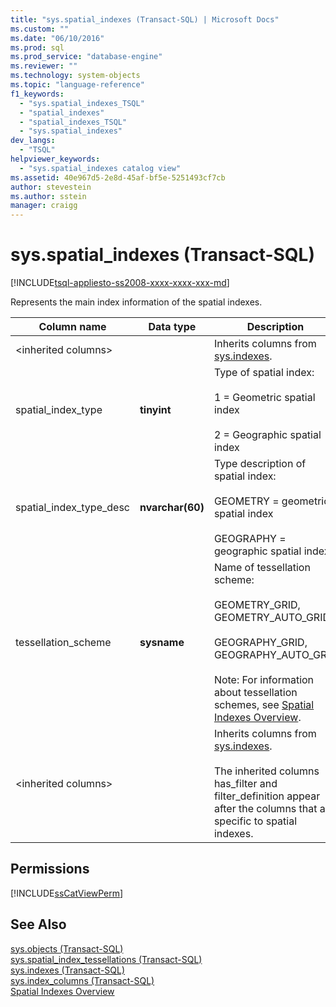 ```yaml
---
title: "sys.spatial_indexes (Transact-SQL) | Microsoft Docs"
ms.custom: ""
ms.date: "06/10/2016"
ms.prod: sql
ms.prod_service: "database-engine"
ms.reviewer: ""
ms.technology: system-objects
ms.topic: "language-reference"
f1_keywords: 
  - "sys.spatial_indexes_TSQL"
  - "spatial_indexes"
  - "spatial_indexes_TSQL"
  - "sys.spatial_indexes"
dev_langs: 
  - "TSQL"
helpviewer_keywords: 
  - "sys.spatial_indexes catalog view"
ms.assetid: 40e967d5-2e8d-45af-bf5e-5251493cf7cb
author: stevestein
ms.author: sstein
manager: craigg
---
```

# sys.spatial_indexes (Transact-SQL)
[!INCLUDE[tsql-appliesto-ss2008-xxxx-xxxx-xxx-md](../../includes/tsql-appliesto-ss2008-xxxx-xxxx-xxx-md.md)]

  Represents the main index information of the spatial indexes.  
  
|Column name|Data type|Description|  
|-----------------|---------------|-----------------|  
|\<inherited columns>||Inherits columns from [sys.indexes](../../relational-databases/system-catalog-views/sys-indexes-transact-sql.md).|  
|spatial_index_type|**tinyint**|Type of spatial index:<br /><br /> 1 = Geometric spatial index<br /><br /> 2 = Geographic spatial index|  
|spatial_index_type_desc|**nvarchar(60)**|Type description of spatial index:<br /><br /> GEOMETRY = geometric spatial index<br /><br /> GEOGRAPHY = geographic spatial index|  
|tessellation_scheme|**sysname**|Name of tessellation scheme:<br /><br /> GEOMETRY_GRID, GEOMETRY_AUTO_GRID,<br /><br /> GEOGRAPHY_GRID, GEOGRAPHY_AUTO_GRID<br /><br /> Note: For information about tessellation schemes, see [Spatial Indexes Overview](../../relational-databases/spatial/spatial-indexes-overview.md).|  
|\<inherited columns>||Inherits columns from [sys.indexes](../../relational-databases/system-catalog-views/sys-indexes-transact-sql.md).<br /><br /> The inherited columns has_filter and filter_definition appear after the columns that are specific to spatial indexes.|  
  
## Permissions  
 [!INCLUDE[ssCatViewPerm](../../includes/sscatviewperm-md.md)]  
  
## See Also  
 [sys.objects &#40;Transact-SQL&#41;](../../relational-databases/system-catalog-views/sys-objects-transact-sql.md)   
 [sys.spatial_index_tessellations &#40;Transact-SQL&#41;](../../relational-databases/system-catalog-views/sys-spatial-index-tessellations-transact-sql.md)   
 [sys.indexes &#40;Transact-SQL&#41;](../../relational-databases/system-catalog-views/sys-indexes-transact-sql.md)   
 [sys.index_columns &#40;Transact-SQL&#41;](../../relational-databases/system-catalog-views/sys-index-columns-transact-sql.md)   
 [Spatial Indexes Overview](../../relational-databases/spatial/spatial-indexes-overview.md)  
  
  
